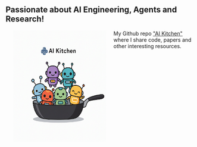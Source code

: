 <h2> Passionate about AI Engineering, Agents and Research!</h2>

<a href="https://github.com/mvervuurt/aikitchen"><img src="assets/IMG_5996.PNG" align="left" hspace="20" height="300" width="250"></a>

My Github repo ["AI Kitchen"](https://github.com/mvervuurt/aikitchen) where I share code, papers and other interesting resources.
